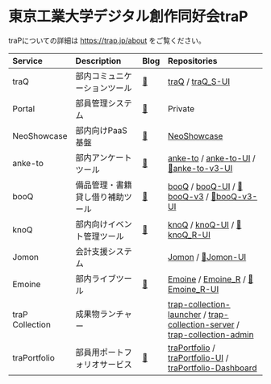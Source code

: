 # 東京工業大学デジタル創作同好会traP

traPについての詳細は https://trap.jp/about をご覧ください。

Service | Description | Blog | Repositories
:-|:-|:-|:-|
traQ | 部内コミュニケーションツール | [🔗](https://trap.jp/post/1051/) | [traQ](https://github.com/traPtitech/traQ) / [traQ_S-UI](https://github.com/traPtitech/traQ_S-UI)
Portal | 部員管理システム | [🔗](https://trap.jp/post/1181/) | Private
NeoShowcase | 部内向けPaaS基盤 | [🔗](https://trap.jp/post/2271/) | [NeoShowcase](https://github.com/traPtitech/NeoShowcase)
anke-to | 部内アンケートツール | [🔗](https://trap.jp/post/955/) | [anke-to](https://github.com/traPtitech/anke-to) / [anke-to-UI](https://github.com/traPtitech/anke-to-UI) / [🚧anke-to-v3-UI](https://github.com/traPtitech/anke-to-v3-UI)
booQ | 備品管理・書籍貸し借り補助ツール | [🔗](https://trap.jp/post/643/) | [booQ](https://github.com/traPtitech/booQ) / [booQ-UI](https://github.com/traPtitech/booQ-UI) / [🚧booQ-v3](https://github.com/traPtitech/booQ-v3) / [🚧booQ-v3-UI](https://github.com/traPtitech/booQ-v3-UI)
knoQ | 部内向けイベント管理ツール | [🔗](https://trap.jp/post/1066/) | [knoQ](https://github.com/traPtitech/knoQ) / [knoQ-UI](https://github.com/traPtitech/knoQ-UI) / [🚧knoQ_R-UI](https://github.com/traPtitech/knoQ_R-UI)
Jomon | 会計支援システム | | [Jomon](https://github.com/traPtitech/Jomon) / [🚧Jomon-UI](https://github.com/traPtitech/Jomon-UI)
Emoine | 部内ライブツール | [🔗](https://trap.jp/post/1093/) | [Emoine](https://github.com/traPtitech/Emoine) / [Emoine_R](https://github.com/traPtitech/Emoine_R) / [🚧Emoine_R-UI](https://github.com/traPtitech/Emoine_R-UI)
traP Collection | 成果物ランチャー | | [trap-collection-launcher](https://github.com/traPtitech/trap-collection-launcher) / [trap-collection-server](https://github.com/traPtitech/trap-collection-server) / [trap-collection-admin](https://github.com/traPtitech/trap-collection-admin)
traPortfolio | 部員用ポートフォリオサービス | [🔗](https://trap.jp/post/2262/) | [traPortfolio](https://github.com/traPtitech/traPortfolio) / [traPortfolio-UI](https://github.com/traPtitech/traPortfolio-UI) / [traPortfolio-Dashboard](https://github.com/traPtitech/traPortfolio-Dashboard)
